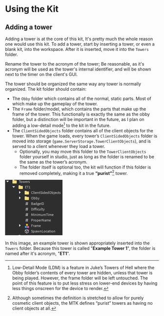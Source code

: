 # Using the Kit
## Adding a tower

Adding a tower is at the core of this kit, It's pretty much the whole reason one would use this kit. To add a tower, start by inserting a tower, or even a blank kit, into the workspace. After it is inserted, move it into the `Towers` folder.

Rename the tower to the acronym of the tower; Be reasonable, as it's acronym will be used as the tower's internal identifier, and will be shown next to the timer on the client's GUI.

The tower should be organized the same way any tower is normally organized. The kit folder should contain:

- The `Obby` folder which contains all of the normal, static parts. Most of which make up the gameplay of the tower.
- The `Frame` folder/model, which contains the parts that make up the frame of the tower. This functionally is exactly the same as the obby folder, but a distinction will be important in the future, as I plan on adding a low-detail mode[^1] to the kit in the future.
- The `ClientSidedObjects` folder contains all of the client objects for the tower. When the game loads, every tower’s `ClientSidedObjects` folder is moved into storage (`game.ServerStorage.TowerClientObjects`), and is served to a client whenever they load a tower.
  - Optionally, you may move this folder to the `TowerClientObjects` folder yourself in studio, just as long as the folder is renamed to be the same as the tower’s acronym.
  - The folder itself is optional too, the kit will function if this folder is removed completely, making it a true **“purist”**[^2] tower.

![Example Tower](./images/example_tower.png)

In this image, an example tower is shown appropriately inserted into the `Towers` folder. Because this tower is called "**Example Tower 1**", the folder is named after it's acronym, "**ET1**".

[^1]: Low-Detail Mode (LDM) is a feature in Juke’s Towers of Hell where the Obby folder’s contents of every tower are hidden, unless that tower is being played. However, the frame folder will be left untouched. The point of this feature is to put less stress on lower-end devices by having less things onscreen for the device to render.
[^2]: Although sometimes the definition is stretched to allow for purely cosmetic client objects, the MTK defines “purist” towers as having no client objects at all.